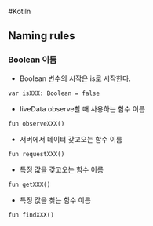 #Kotiln

## Naming rules

### Boolean 이름

- Boolean 변수의 시작은 is로 시작한다.
```kotiln
var isXXX: Boolean = false
```

- liveData observe할 때 사용하는 함수 이름
```kotiln
fun observeXXX()
```

- 서버에서 데이터 갖고오는 함수 이름
```kotiln
fun requestXXX()
```

- 특정 값을 갖고오는 함수 이름
```kotiln
fun getXXX()
```

- 특정 값을 찾는 함수 이름
```kotiln
fun findXXX()
```

